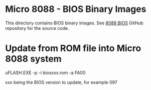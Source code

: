 # Micro 8088 - BIOS Binary Images

This directory contains BIOS binary images.
See [8088 BIOS](https://github.com/skiselev/8088_bios) GitHub repository for the source code.

# Update from ROM file into Micro 8088 system

uFLASH.EXE -p -i biosxxx.rom -a FA00

xxx being the BIOS version to update, for example 097
